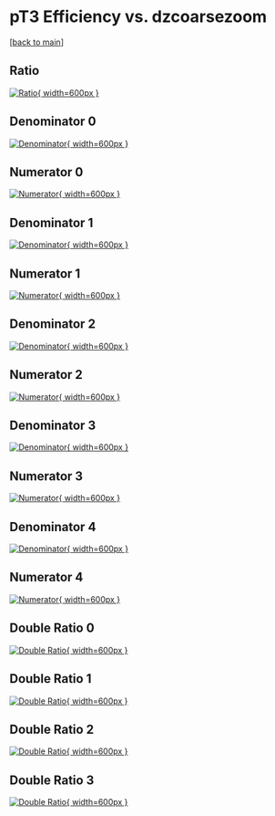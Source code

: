 # pT3 Efficiency vs. dzcoarsezoom

[[back to main](./)]



## Ratio

[![Ratio](../mtv/var/pT3_loweta_11_-1_eff_dzcoarsezoom.png){ width=600px }](../mtv/var/pT3_loweta_11_-1_eff_dzcoarsezoom.pdf)

## Denominator 0

[![Denominator](../mtv/den/pT3_loweta_11_-1_eff_dzcoarsezoom_den0.png){ width=600px }](../mtv/den/pT3_loweta_11_-1_eff_dzcoarsezoom_den0.pdf)

## Numerator 0

[![Numerator](../mtv/num/pT3_loweta_11_-1_eff_dzcoarsezoom_num0.png){ width=600px }](../mtv/num/pT3_loweta_11_-1_eff_dzcoarsezoom_num0.pdf)

## Denominator 1

[![Denominator](../mtv/den/pT3_loweta_11_-1_eff_dzcoarsezoom_den1.png){ width=600px }](../mtv/den/pT3_loweta_11_-1_eff_dzcoarsezoom_den1.pdf)

## Numerator 1

[![Numerator](../mtv/num/pT3_loweta_11_-1_eff_dzcoarsezoom_num1.png){ width=600px }](../mtv/num/pT3_loweta_11_-1_eff_dzcoarsezoom_num1.pdf)

## Denominator 2

[![Denominator](../mtv/den/pT3_loweta_11_-1_eff_dzcoarsezoom_den2.png){ width=600px }](../mtv/den/pT3_loweta_11_-1_eff_dzcoarsezoom_den2.pdf)

## Numerator 2

[![Numerator](../mtv/num/pT3_loweta_11_-1_eff_dzcoarsezoom_num2.png){ width=600px }](../mtv/num/pT3_loweta_11_-1_eff_dzcoarsezoom_num2.pdf)

## Denominator 3

[![Denominator](../mtv/den/pT3_loweta_11_-1_eff_dzcoarsezoom_den3.png){ width=600px }](../mtv/den/pT3_loweta_11_-1_eff_dzcoarsezoom_den3.pdf)

## Numerator 3

[![Numerator](../mtv/num/pT3_loweta_11_-1_eff_dzcoarsezoom_num3.png){ width=600px }](../mtv/num/pT3_loweta_11_-1_eff_dzcoarsezoom_num3.pdf)

## Denominator 4

[![Denominator](../mtv/den/pT3_loweta_11_-1_eff_dzcoarsezoom_den4.png){ width=600px }](../mtv/den/pT3_loweta_11_-1_eff_dzcoarsezoom_den4.pdf)

## Numerator 4

[![Numerator](../mtv/num/pT3_loweta_11_-1_eff_dzcoarsezoom_num4.png){ width=600px }](../mtv/num/pT3_loweta_11_-1_eff_dzcoarsezoom_num4.pdf)

## Double Ratio 0

[![Double Ratio](../mtv/ratio/pT3_loweta_11_-1_eff_dzcoarsezoom_ratio0.png){ width=600px }](../mtv/ratio/pT3_loweta_11_-1_eff_dzcoarsezoom_ratio0.pdf)

## Double Ratio 1

[![Double Ratio](../mtv/ratio/pT3_loweta_11_-1_eff_dzcoarsezoom_ratio1.png){ width=600px }](../mtv/ratio/pT3_loweta_11_-1_eff_dzcoarsezoom_ratio1.pdf)

## Double Ratio 2

[![Double Ratio](../mtv/ratio/pT3_loweta_11_-1_eff_dzcoarsezoom_ratio2.png){ width=600px }](../mtv/ratio/pT3_loweta_11_-1_eff_dzcoarsezoom_ratio2.pdf)

## Double Ratio 3

[![Double Ratio](../mtv/ratio/pT3_loweta_11_-1_eff_dzcoarsezoom_ratio3.png){ width=600px }](../mtv/ratio/pT3_loweta_11_-1_eff_dzcoarsezoom_ratio3.pdf)

